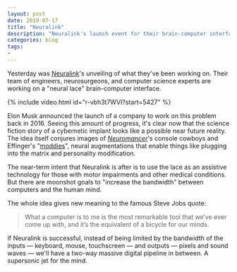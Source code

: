 ```yaml
---
layout: post
date: 2019-07-17
title: "Neuralink"
description: "Neuralink's launch event for their brain-computer interface device."
categories: blog
tags:
- 
---
```


Yesterday was [Neuralink](https://www.neuralink.com/ "Neuralink")'s unveiling of what they've been working on. Their team of engineers, neurosurgeons, and computer science experts are working on a "neural lace" brain-computer interface.

{% include video.html id="r-vbh3t7WVI?start=5427" %}


Elon Musk announced the launch of a company to work on this problem back in 2016. Seeing this amount of progress, it's clear now that the science fiction story of a cybernetic implant looks like a possible near future reality. The idea itself conjures images of *[Neuromancer](https://en.wikipedia.org/wiki/Neuromancer "Neuromancer")*'s console cowboys and Effinger's "[moddies](https://en.wikipedia.org/wiki/When_Gravity_Fails "When Gravity Fails")", neural augmentations that enable things like plugging into the matrix and personality modification.

The near-term intent that Neuralink is after is to use the lace as an assistive technology for those with motor impairments and other medical conditions. But there are moonshot goals to "increase the bandwidth" between computers and the human mind.

The whole idea gives new meaning to the famous Steve Jobs quote:

> What a computer is to me is the most remarkable tool that we’ve ever come up with, and it’s the equivalent of a bicycle for our minds.

If Neuralink is successful, instead of being limited by the bandwidth of the inputs — keyboard, mouse, touchscreen — and outputs — pixels and sound waves — we'll have a two-way massive digital pipeline in between. A supersonic jet for the mind.
